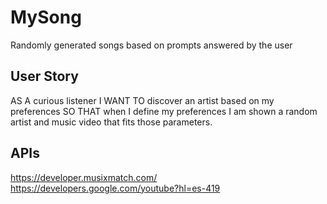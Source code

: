 # MySong
Randomly generated songs based on prompts answered by the user 

## User Story
AS A curious listener
I WANT TO discover an artist based on my preferences
SO THAT when I define my preferences I am shown a random artist and music video that fits those parameters.

## APIs
https://developer.musixmatch.com/
https://developers.google.com/youtube?hl=es-419

